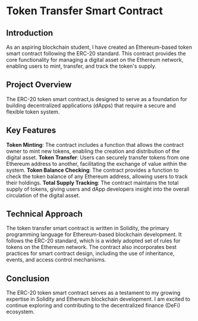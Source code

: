 # Token Transfer Smart Contract

## Introduction
As an aspiring blockchain student, I have created an Ethereum-based token smart contract following the ERC-20 standard. This contract provides the core functionality for managing a digital asset on the Ethereum network, enabling users to mint, transfer, and track the token's supply.

## Project Overview
The ERC-20 token smart contract,is designed to serve as a foundation for building decentralized applications (dApps) that require a secure and flexible token system.

## Key Features
**Token Minting**: The contract includes a function that allows the contract owner to mint new tokens, enabling the creation and distribution of the digital asset.
**Token Transfer**: Users can securely transfer tokens from one Ethereum address to another, facilitating the exchange of value within the system.
**Token Balance Checking**: The contract provides a function to check the token balance of any Ethereum address, allowing users to track their holdings.
**Total Supply Tracking**: The contract maintains the total supply of tokens, giving users and dApp developers insight into the overall circulation of the digital asset.

## Technical Approach
The token transfer smart contract is written in Solidity, the primary programming language for Ethereum-based blockchain development. It follows the ERC-20 standard, which is a widely adopted set of rules for tokens on the Ethereum network. The contract also incorporates best practices for smart contract design, including the use of inheritance, events, and access control mechanisms.


## Conclusion
The ERC-20 token smart contract serves as a testament to my growing expertise in Solidity and Ethereum blockchain development. I am excited to continue exploring and contributing to the decentralized finance (DeFi) ecosystem.

